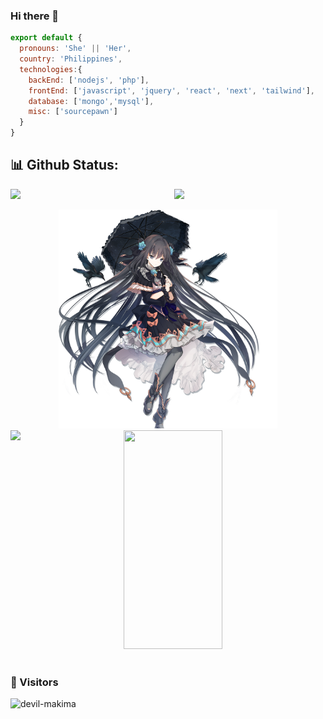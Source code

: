 ### Hi there 👋

```js
export default {
  pronouns: 'She' || 'Her',
  country: 'Philippines',
  technologies:{
    backEnd: ['nodejs', 'php'],
    frontEnd: ['javascript', 'jquery', 'react', 'next', 'tailwind'],
    database: ['mongo','mysql'],
    misc: ['sourcepawn']
  }
}
```

## 📊 Github Status:

<img  src="https://github-readme-stats.vercel.app/api?username=devil-makima&count_private=true&show_icons=true&hide_border=true&theme=react" width="48%" align="right" >
<img  src="https://github-readme-streak-stats.herokuapp.com/?user=devil-makima&theme=react" width="48%" >
<br>

<p align="center">
  <img src="https://raw.githubusercontent.com/NoDocCat/NoDocCat/master/Tairitsu.png" width="350">
  <img src="https://github-readme-stats.vercel.app/api?username=devil-makima&show_icons=true&count_private=true&line_height=30"
       width="56%" height="350"
  >
  
<a href="#">
   <img align="left" src="https://github-readme-streak-stats.herokuapp.com/?user=devil-makima&theme=buefy-dark&date_format=M%20j%5B%2C%20Y%5D" />
</a><br><br>

### 👀 Visitors
![devil-makima](https://count.getloli.com/get/@devil-makima?theme=rule34)
